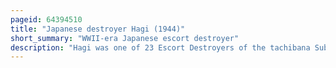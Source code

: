 ```yaml
---
pageid: 64394510
title: "Japanese destroyer Hagi (1944)"
short_summary: "WWII-era Japanese escort destroyer"
description: "Hagi was one of 23 Escort Destroyers of the tachibana Subclass of the Matsu Class built for the imperial japanese Navy during World War Ii. The Ship was completed in March 1945 but was slightly damaged in July by american Aircraft. She was used to repatriate japanese Personnel after the War until 1947. The Destroyer was handed over to great Britain in mid-year and subsequently scrapped."
---
```


